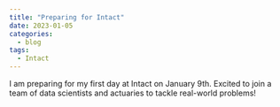 ```yaml
---
title: "Preparing for Intact"
date: 2023-01-05
categories:
  - blog
tags:
  - Intact
---
```


I am preparing for my first day at Intact on January 9th. Excited to join a team of data scientists and actuaries to
tackle real-world problems!


